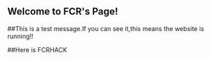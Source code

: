 ## Welcome to FCR's Page!







##This is a test message.If you can see it,this means the website is running!!






##Here is FCRHACK
